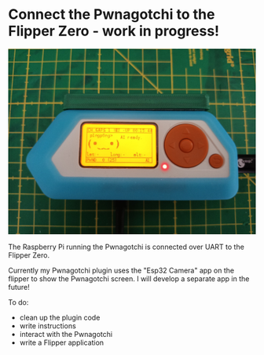 # Connect the Pwnagotchi to the Flipper Zero - work in progress!

![Pwnagotchi Screen](images/pwnagotchi_screen0.jpg)

The Raspberry Pi running the Pwnagotchi is connected over UART to the Flipper Zero.

Currently my Pwnagotchi plugin uses the "Esp32 Camera" app on the flipper to show the Pwnagotchi screen. I will develop a separate app in the future!

To do:
- clean up the plugin code
- write instructions
- interact with the Pwnagotchi
- write a Flipper application
